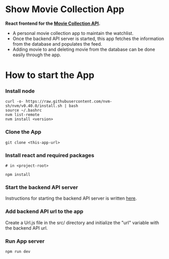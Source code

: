 # Show Movie Collection App

**React frontend for the [Movie Collection API](https://github.com/Dhakalkeeran/movie-collection-api.git).**
<ul>
<li>A personal movie collection app to maintain the watchlist.</li>
<li>Once the backend API server is started, this app fetches the information from the database and populates the feed.</li> 
<li>Adding movie to and deleting movie from the database can be done easily through the app.</li>
</ul>

# How to start the App

### Install node
```
curl -o- https://raw.githubusercontent.com/nvm-sh/nvm/v0.40.0/install.sh | bash
source ~/.bashrc
nvm list-remote
nvm install <version>
```

### Clone the App
```
git clone <this-app-url>
```

### Install react and required packages
```
# in <project-root>

npm install
```

### Start the backend API server

Instructions for starting the backend API server is written [here](https://github.com/Dhakalkeeran/movie-collection-api.git/#how-to-start-the-api-server).

### Add backend API url to the app
Create a Url.js file in the src/ directory and initialize the "url" variable with the backend API url.

### Run App server
```
npm run dev
```


